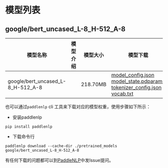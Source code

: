 #  模型列表

## google/bert_uncased_L-8_H-512_A-8

| 模型名称 | 模型介绍 | 模型大小  | 模型下载 |
| --- | --- | --- | --- |
|google/bert_uncased_L-8_H-512_A-8|  | 218.70MB | [model_config.json](https://bj.bcebos.com/paddlenlp/models/community/google/bert_uncased_L-8_H-512_A-8/model_config.json)<br>[model_state.pdparams](https://bj.bcebos.com/paddlenlp/models/community/google/bert_uncased_L-8_H-512_A-8/model_state.pdparams)<br>[tokenizer_config.json](https://bj.bcebos.com/paddlenlp/models/community/google/bert_uncased_L-8_H-512_A-8/tokenizer_config.json)<br>[vocab.txt](https://bj.bcebos.com/paddlenlp/models/community/google/bert_uncased_L-8_H-512_A-8/vocab.txt) |

也可以通过`paddlenlp` cli 工具来下载对应的模型权重，使用步骤如下所示：

* 安装paddlenlp

```shell
pip install paddlenlp
```

* 下载命令行

```shell
paddlenlp download --cache-dir ./pretrained_models google/bert_uncased_L-8_H-512_A-8
```

有任何下载的问题都可以到[PaddleNLP](https://github.com/PaddlePaddle/PaddleNLP)中发Issue提问。